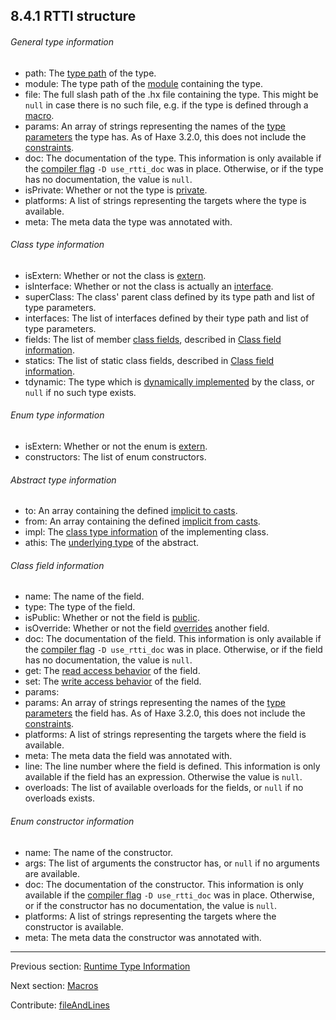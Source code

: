 ## 8.4.1 RTTI structure

###### General type information

* path: The [type path](dictionary.md#define-type-path) of the type.
* module: The type path of the [module](dictionary.md#define-module) containing the type.
* file: The full slash path of the .hx file containing the type. This might be `null` in case there is no such file, e.g. if the type is defined through a [macro](macro.md).
* params: An array of strings representing the names of the [type parameters](type-system-type-parameters.md) the type has. As of Haxe 3.2.0, this does not include the [constraints](type-system-type-parameter-constraints.md).
* doc: The documentation of the type. This information is only available if the [compiler flag](dictionary.md#define-compiler-flag) `-D use_rtti_doc` was in place. Otherwise, or if the type has no documentation, the value is `null`.
* isPrivate: Whether or not the type is [private](dictionary.md#define-private-type).
* platforms: A list of strings representing the targets where the type is available.
* meta: The meta data the type was annotated with.


###### Class type information


* isExtern: Whether or not the class is [extern](lf-externs.md).
* isInterface: Whether or not the class is actually an [interface](types-interfaces.md).
* superClass: The class' parent class defined by its type path and list of type parameters.
* interfaces: The list of interfaces defined by their type path and list of type parameters.
* fields: The list of member [class fields](class-field.md), described in [Class field information](cr-rtti-structure.md#class-field-information).
* statics: The list of static class fields, described in [Class field information](cr-rtti-structure.md#class-field-information).
* tdynamic: The type which is [dynamically implemented](types-dynamic-implemented.md) by the class, or `null` if no such type exists.


###### Enum type information

* isExtern: Whether or not the enum is [extern](lf-externs.md).
* constructors: The list of enum constructors.


###### Abstract type information

* to: An array containing the defined [implicit to casts](types-abstract-implicit-casts.md).
* from: An array containing the defined [implicit from casts](types-abstract-implicit-casts.md).
* impl: The [class type information](cr-rtti-structure.md#class-type-information) of the implementing class.
* athis: The [underlying type](dictionary.md#define-underlying-type) of the abstract.



###### Class field information


* name: The name of the field.
* type: The type of the field.
* isPublic: Whether or not the field is [public](class-field-visibility.md).
* isOverride: Whether or not the field [overrides](class-field-override.md) another field.
* doc: The documentation of the field. This information is only available if the [compiler flag](dictionary.md#define-compiler-flag) `-D use_rtti_doc` was in place. Otherwise, or if the field has no documentation, the value is `null`.
* get: The [read access behavior](dictionary.md#define-read-access) of the field.
* set: The [write access behavior](dictionary.md#define-write-access) of the field.
* params: 
* params: An array of strings representing the names of the [type parameters](type-system-type-parameters.md) the field has. As of Haxe 3.2.0, this does not include the [constraints](type-system-type-parameter-constraints.md).
* platforms: A list of strings representing the targets where the field is available.
* meta: The meta data the field was annotated with.
* line: The line number where the field is defined. This information is only available if the field has an expression. Otherwise the value is `null`.
* overloads: The list of available overloads for the fields, or `null` if no overloads exists.


###### Enum constructor information


* name: The name of the constructor.
* args: The list of arguments the constructor has, or `null` if no arguments are available.
* doc: The documentation of the constructor. This information is only available if the [compiler flag](dictionary.md#define-compiler-flag) `-D use_rtti_doc` was in place. Otherwise, or if the constructor has no documentation, the value is `null`.
* platforms: A list of strings representing the targets where the constructor is available.
* meta: The meta data the constructor was annotated with.

---

Previous section: [Runtime Type Information](cr-rtti.md)

Next section: [Macros](macro.md)

Contribute: [fileAndLines](https://github.com/HaxeFoundation/HaxeManual/blob/master/08-compiler-features.tex#L116-116)